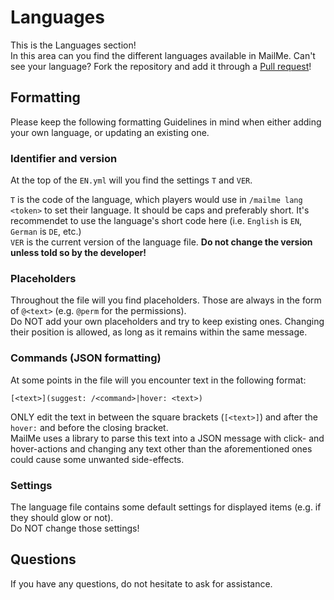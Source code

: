 [Pull request]: https://github.com/harry0198/MailMe-RW/pulls

# Languages
This is the Languages section!  
In this area can you find the different languages available in MailMe. Can't see your language? Fork the repository and add it through a [Pull request]!

## Formatting
Please keep the following formatting Guidelines in mind when either adding your own language, or updating an existing one.

### Identifier and version
At the top of the `EN.yml` will you find the settings `T` and `VER`.

`T` is the code of the language, which players would use in `/mailme lang <token>` to set their language. It should be caps and preferably short. It's recommendet to use the language's short code here (i.e. `English` is `EN`, `German` is `DE`, etc.)  
`VER` is the current version of the language file. **Do not change the version unless told so by the developer!**

### Placeholders
Throughout the file will you find placeholders. Those are always in the form of `@<text>` (e.g. `@perm` for the permissions).  
Do NOT add your own placeholders and try to keep existing ones. Changing their position is allowed, as long as it remains within the same message.

### Commands (JSON formatting)
At some points in the file will you encounter text in the following format:  
```
[<text>](suggest: /<command>|hover: <text>)
```

ONLY edit the text in between the square brackets (`[<text>]`) and after the `hover:` and before the closing bracket.  
MailMe uses a library to parse this text into a JSON message with click- and hover-actions and changing any text other than the aforementioned ones could cause some unwanted side-effects.

### Settings
The language file contains some default settings for displayed items (e.g. if they should glow or not).  
Do NOT change those settings!

## Questions
If you have any questions, do not hesitate to ask for assistance.

